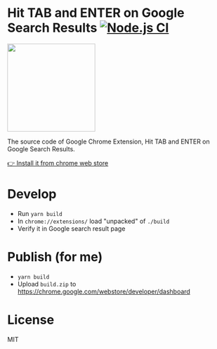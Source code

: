 # Hit TAB and ENTER on Google Search Results [![Node.js CI](https://github.com/piglovesyou/google-search-result-focusable/actions/workflows/node.js.yml/badge.svg)](https://github.com/piglovesyou/google-search-result-focusable/actions/workflows/node.js.yml)

<img width="200" src="https://user-images.githubusercontent.com/217530/167242628-2d66241d-e892-4908-ad3d-c7bf02860288.png" />

The source code of Google Chrome Extension, Hit TAB and ENTER on Google Search Results.

[👉 Install it from chrome web store](https://chrome.google.com/webstore/detail/google-search-results-foc/kkldgaaaafjoipnomoinnkccihdiffee)

# Develop

- Run `yarn build`
- In `chrome://extensions/` load "unpacked" of `./build`
- Verify it in Google search result page

# Publish (for me)

- `yarn build`
- Upload `build.zip` to https://chrome.google.com/webstore/developer/dashboard

# License

MIT
